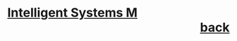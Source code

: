 # [Intelligent Systems M](https://www.unibo.it/it/studiare/dottorati-master-specializzazioni-e-altra-formazione/insegnamenti?codiceMateria=78778&annoAccademico=2024&codiceCorso=5826&single=True&search=True) <div style="text-align: right"> [back](../Appunti.md) </div>
